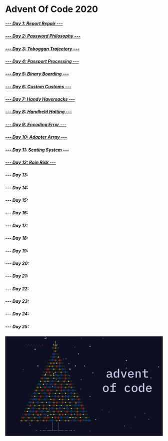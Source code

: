 # Advent Of Code 2020

##### [--- Day 1: Report Repair ---](https://adventofcode.com/2020/day/1)
##### [--- Day 2: Password Philosophy ---](https://adventofcode.com/2020/day/2)
##### [--- Day 3: Toboggan Trajectory ---](https://adventofcode.com/2020/day/3)
##### [--- Day 4: Passport Processing ---](https://adventofcode.com/2020/day/4)
##### [--- Day 5: Binary Boarding ---](https://adventofcode.com/2020/day/5)
##### [--- Day 6: Custom Customs ---](https://adventofcode.com/2020/day/6)
##### [--- Day 7: Handy Haversacks ---](https://adventofcode.com/2020/day/7)
##### [--- Day 8: Handheld Halting ---](https://adventofcode.com/2020/day/8)
##### [--- Day 9: Encoding Error ---](https://adventofcode.com/2020/day/9)
##### [--- Day 10: Adapter Array ---](https://adventofcode.com/2020/day/10)
##### [--- Day 11: Seating System ---](https://adventofcode.com/2020/day/11)
##### [--- Day 12: Rain Risk ---](https://adventofcode.com/2020/day/12)
##### --- Day 13:
##### --- Day 14:
##### --- Day 15:
##### --- Day 16:
##### --- Day 17:
##### --- Day 18:
##### --- Day 19:
##### --- Day 20:
##### --- Day 21:
##### --- Day 22:
##### --- Day 23:
##### --- Day 24:
##### --- Day 25:

![alt text](AdventOfCode.png)
